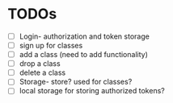 # TODOs

* [ ] Login- authorization and token storage
* [ ] sign up for classes
* [ ] add a class (need to add functionality)
* [ ] drop a class
* [ ] delete a class
* [ ] Storage- store? used for classes?
* [ ] local storage for storing authorized tokens?
